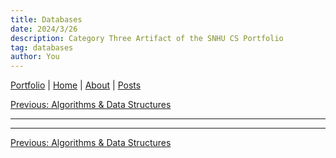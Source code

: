 ```yaml
---
title: Databases 
date: 2024/3/26
description: Category Three Artifact of the SNHU CS Portfolio
tag: databases
author: You
---
```


[Portfolio](/portfolio) | [Home](/) | [About](/about) | [Posts](/posts)

[Previous: Algorithms & Data Structures](/portfolio/artifact2)

---

---

[Previous: Algorithms & Data Structures](/portfolio/artifact2)
